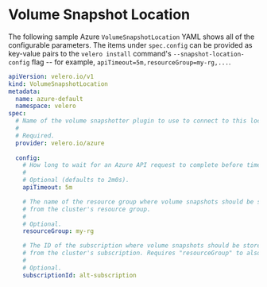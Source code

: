 # Volume Snapshot Location

The following sample Azure `VolumeSnapshotLocation` YAML shows all of the configurable parameters. The items under `spec.config` can be provided as key-value pairs to the `velero install` command's `--snapshot-location-config` flag -- for example, `apiTimeout=5m,resourceGroup=my-rg,...`.

```yaml
apiVersion: velero.io/v1
kind: VolumeSnapshotLocation
metadata:
  name: azure-default
  namespace: velero
spec:
  # Name of the volume snapshotter plugin to use to connect to this location.
  #
  # Required.
  provider: velero.io/azure
  
  config:
    # How long to wait for an Azure API request to complete before timeout.
    #
    # Optional (defaults to 2m0s).
    apiTimeout: 5m

    # The name of the resource group where volume snapshots should be stored, if different 
    # from the cluster's resource group.
    # 
    # Optional.
    resourceGroup: my-rg

    # The ID of the subscription where volume snapshots should be stored, if different 
    # from the cluster's subscription. Requires "resourceGroup" to also be set.
    # 
    # Optional.
    subscriptionId: alt-subscription
```
